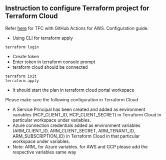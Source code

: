 
## Instruction to configure Terraform project for Terraform Cloud 

Refer [here](https://github.com/TheSolutionArchitect/terraform/tree/main/terraform-cloud) for TFC with GitHub Actions for AWS. Configuration guide. 

- Using CLI for terraform apply 
```
terraform login
```
- Create token 
- Enter token in terraform console prompt
- teraform cloud should be connected

```
terraform init 
terraform apply
```

- It should start the plan in terraform cloud portal workspace 

Please make sure the following configuration in Terraform Cloud
- A Service  Principal has been created and added as environment variables (HCP_CLIENT_ID, HCP_CLIENT_SECRET) in Terraform Cloud in particular workspace under variables.
- Azure connection credentials added  as environment variables (ARM_CLIENT_ID, ARM_CLIENT_SECRET, ARM_TENANT_ID, ARM_SUBSCRIPTION_ID) in Terraform Cloud in that particular workspace under variables.
- Note: ARM_ for Azure variables. for AWS and GCP please add the respective variables same way
